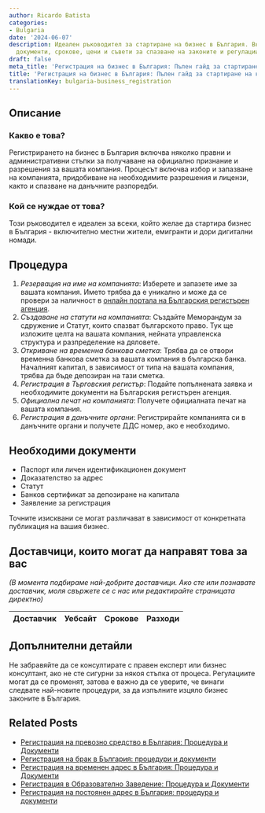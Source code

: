 ```yaml
---
author: Ricardo Batista
categories:
- Bulgaria
date: '2024-06-07'
description: Идеален ръководител за стартиране на бизнес в България. Включва процедури,
  документи, срокове, цени и съвети за спазване на законите и регулациите.
draft: false
meta_title: 'Регистрация на бизнес в България: Пълен гайд за стартиране на компания'
title: 'Регистрация на бизнес в България: Пълен гайд за стартиране на компания'
translationKey: bulgaria-business_registration
---
```



## Описание
### Какво е това?
Регистрирането на бизнес в България включва няколко правни и административни стъпки за получаване на официално признание и разрешения за вашата компания. Процесът включва избор и запазване на компанията, придобиване на необходимите разрешения и лицензи, както и спазване на данъчните разпоредби.

### Кой се нуждае от това?
Този ръководител е идеален за всеки, който желае да стартира бизнес в България - включително местни жители, емигранти и дори дигитални номади.

## Процедура
1. _Резервация на име на компанията_: Изберете и запазете име за вашата компания. Името трябва да е уникално и може да се провери за наличност в [онлайн портала на Българския регистърен агенция](https://brra.bg/Default.ra).
2. _Създаване на статути на компанията_: Създайте Меморандум за сдружение и Статут, които спазват българското право. Тук ще изложите целта на вашата компания, нейната управленска структура и разпределение на дяловете.
3. _Откриване на временна банкова сметка_: Трябва да се отвори временна банкова сметка за вашата компания в българска банка. Началният капитал, в зависимост от типа на вашата компания, трябва да бъде депозиран на тази сметка.
4. _Регистрация в Търговския регистър_: Подайте попълнената заявка и необходимите документи на Българския регистърен агенция.
5. _Официална печат на компанията_: Получете официалната печат на вашата компания.
6. _Регистрация в данъчните органи_: Регистрирайте компанията си в данъчните органи и получете ДДС номер, ако е необходимо.

## Необходими документи
- Паспорт или личен идентификационен документ
- Доказателство за адрес
- Статут
- Банков сертификат за депозиране на капитала
- Заявление за регистрация

Точните изисквани се могат различават в зависимост от конкретната публикация на вашия бизнес.

## Доставчици, които могат да направят това за вас
_(В момента подбираме най-добрите доставчици. Ако сте или познавате доставчик, моля свържете се с нас или редактирайте страницата директно)_

| Доставчик       |     Уебсайт     |     Срокове       |       Разходи    |
| :-------------: | :-------------: |  :-------------: | :-------------: |


## Допълнителни детайли
Не забравяйте да се консултирате с правен експерт или бизнес консултант, ако не сте сигурни за някоя стъпка от процеса. Регулациите могат да се променят, затова е важно да се уверите, че винаги следвате най-новите процедури, за да изпълните изцяло бизнес законите в България.


## Related Posts

- [Регистрация на превозно средство в България: Процедура и Документи](https://tramitit.com/bg/guides/bulgaria/registratsiia_na_novo_prevozno_sredstvo/)
- [Регистрация на брак в България: процедури и документи](https://tramitit.com/bg/guides/bulgaria/vpisvane_na_brak/)
- [Регистрация на временен адрес в България: Процедура и Документи](https://tramitit.com/bg/guides/bulgaria/registratsiia_na_vremenen_adres/)
- [Регистрация в Образователно Заведение: Процедура и Документи](https://tramitit.com/bg/guides/bulgaria/registratsiia_na_uchebno_zavedenie/)
- [Регистрация на постоянен адрес в България: процедура и документи](https://tramitit.com/bg/guides/bulgaria/registratsiia_na_vechen_adres/)